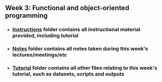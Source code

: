 ## Week 3: Functional and object-oriented programming

- ### [Instructions](Week%2003/Instructions)  folder contains all instructional material provided, including tutorial
- ### [Notes](Week%2003/Notes)   folder contains all notes taken during this week's lectures/meetings/etc
- ### [Tutorial](Week%2003/Tutorial)  folder contains all other files relating to this week's tutorial, such as datasets, scripts and outputs  
